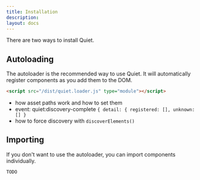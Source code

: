 ```yaml
---
title: Installation
description:
layout: docs
---
```


There are two ways to install Quiet.

## Autoloading

The autoloader is the recommended way to use Quiet. It will automatically register components as you add them to the DOM.

```html
<script src="/dist/quiet.loader.js" type="module"></script>
```

- how asset paths work and how to set them
- event: quiet:discovery-complete `{ detail: { registered: [], unknown: [] }`
- how to force discovery with `discoverElements()`

## Importing

If you don't want to use the autoloader, you can import components individually.

```html
TODO
```
